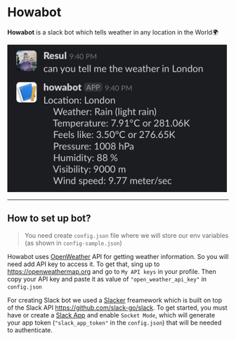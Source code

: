 # Howabot
**Howabot** is a slack bot which tells weather in any location in the World🌍

<img src="images/example.png" width="500">

---
## How to set up bot?
>You need create `config.json` file where we will store our env variables (as shown in `config-sample.json`)

Howabot uses [OpenWeather](https://openweathermap.org/) API for getting weather information. So you will need add API key to access it. To get that, sing up to https://openweathermap.org and go to `My API keys` in your profile. Then copy your API key and paste it as value of `"open_weather_api_key"` in `config.json`

For creating Slack bot we used a [Slacker](https://github.com/shomali11/slacker) freamework which is built on top of the Slack API https://github.com/slack-go/slack. To get started, you must have or create a [Slack App](https://api.slack.com/apps?new_app=1) and enable `Socket Mode`, which will generate your app token (`"slack_app_token"` in the `config.json`) that will be needed to authenticate. 

